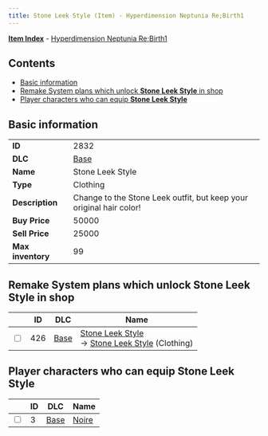 ```yaml
---
title: Stone Leek Style (Item) - Hyperdimension Neptunia Re;Birth1
---
```


[**Item Index**](/neptunia/rb1/item/index.html) - [Hyperdimension Neptunia Re;Birth1](/neptunia/rb1)

## Contents

- [Basic information](#basic-information)
- [Remake System plans which unlock **Stone Leek Style** in shop](#remake-system-plans-which-unlock-stone-leek-style-in-shop)
- [Player characters who can equip **Stone Leek Style**](#player-characters-who-can-equip-stone-leek-style)
## Basic information

|   |   |
| -- | -- |
| **ID** | 2832 |
| **DLC** | [Base](/neptunia/rb1/dlc/1-base.html) |
| **Name** | Stone Leek Style |
| **Type** | Clothing |
| **Description** | Change to the Stone Leek outfit, but keep your original hair color! |
| **Buy Price** | 50000 |
| **Sell Price** | 25000 |
| **Max inventory** | 99 |


## Remake System plans which unlock **Stone Leek Style** in shop

|    | ID | DLC | Name |
| -- | -- | --- | ---- |
| <input type="checkbox" id="rb1-remake-1-426" class="trackbox" /> | 426 | [Base](/neptunia/rb1/dlc/1-base.html) | [Stone Leek Style](/neptunia/rb1/remake/1-426-stone-leek-style.html)<br /> → [Stone Leek Style](/neptunia/rb1/item/1-2832-stone-leek-style.html) (Clothing) |


## Player characters who can equip **Stone Leek Style**

|    | ID | DLC | Name |
| -- | -- | --- | ---- |
| <input type="checkbox" id="rb1-player-1-3" class="trackbox" /> | 3 | [Base](/neptunia/rb1/dlc/1-base.html) | [Noire](/neptunia/rb1/player/1-3-noire.html) |
